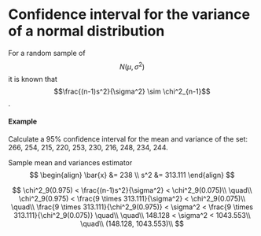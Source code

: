 # Confidence interval for the variance of a normal distribution
For a random sample of $$N(\mu, \sigma^2)$$ it is known that $$\frac{(n-1)s^2}{\sigma^2} \sim \chi^2_{n-1}$$.

#### Example
Calculate a 95% confidence interval for the mean and variance of the set: 266, 254, 215, 220, 253, 230, 216, 248, 234, 244.

Sample mean and variances estimator
$$
\begin{align}
\bar{x} &= 238 \\
s^2 &= 313.111
\end{align}
$$

$$
\chi^2_9(0.975) < \frac{(n-1)s^2}{\sigma^2} < \chi^2_9(0.075)\\
\quad\\
\chi^2_9(0.975) < \frac{9 \times 313.111}{\sigma^2} < \chi^2_9(0.075)\\
\quad\\
\frac{9 \times 313.111}{\chi^2_9(0.975)} < \sigma^2 < \frac{9 \times 313.111}{\chi^2_9(0.075)}
\quad\\
\quad\\
148.128 < \sigma^2 < 1043.553\\
\quad\\
(148.128, 1043.553)\\
$$

